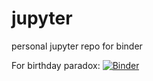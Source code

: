 # jupyter
personal jupyter repo for binder

For birthday paradox: [![Binder](https://mybinder.org/badge_logo.svg)](https://mybinder.org/v2/gh/andreweatherman/jupyter/HEAD?urlpath=https%3A%2F%2Fgithub.com%2Fandreweatherman%2Fjupyter%2Fblob%2Fmain%2Fparadox_interactive.ipynb)
